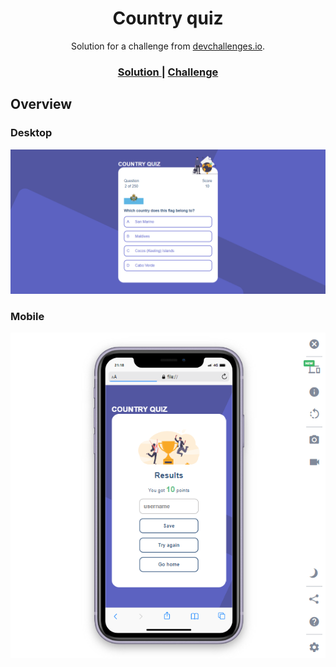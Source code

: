 <!-- Please update value in the {}  -->

<h1 align="center">Country quiz</h1>

<div align="center">
   Solution for a challenge from  <a href="https://devchallenges.io/" target="_blank">devchallenges.io</a>.
</div>

<div align="center">
  <h3>
    <a href="https://dynamic-tulumba-ed1e50.netlify.app" target="_blank">
      Solution
    </a>
    <span> | </span>
    <a href="https://devchallenges.io/challenges/Bu3G2irnaXmfwQ8sZkw8" target="_blank">
      Challenge
    </a>
  </h3>
</div>

<!-- OVERVIEW -->

## Overview

### Desktop

![screenshot](/images/screencapture-countryquiz-desktop.png)

### Mobile

![screenshot](/images/screencapture-countryquiz-mobile.png)


